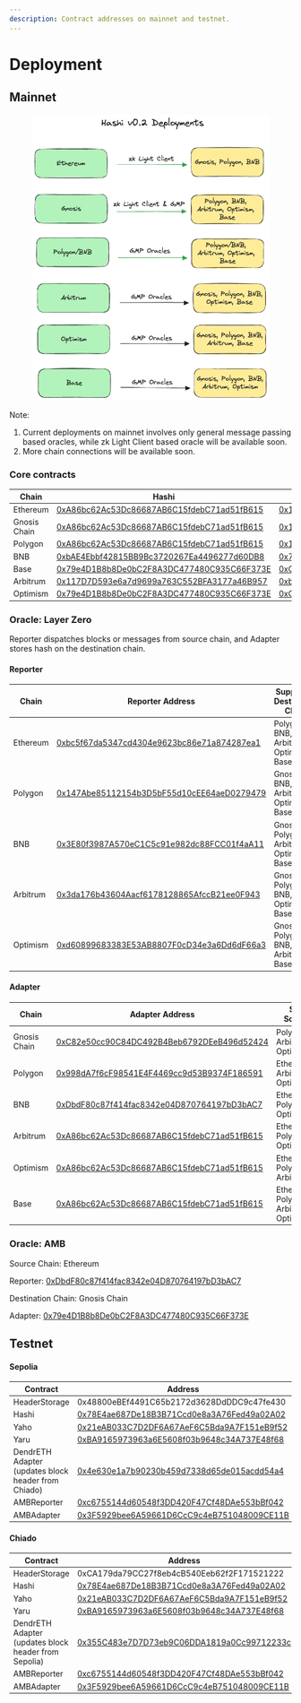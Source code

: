 ```yaml
---
description: Contract addresses on mainnet and testnet.
---
```


# Deployment

## Mainnet



<figure><img src="../.gitbook/assets/hiashiv0.2.png" alt=""><figcaption></figcaption></figure>

Note:

1. Current deployments on mainnet involves only general message passing based oracles, while zk Light Client based oracle will be available soon.
2. More chain connections will be available soon.

### Core contracts

<table><thead><tr><th width="123">Chain</th><th>Hashi </th><th>Header Storage</th><th>Yaho</th></tr></thead><tbody><tr><td>Ethereum</td><td><a href="https://etherscan.io/address/0xA86bc62Ac53Dc86687AB6C15fdebC71ad51fB615">0xA86bc62Ac53Dc86687AB6C15fdebC71ad51fB615</a></td><td><a href="https://etherscan.io/address/0x117D7D593e6a7d9699a763C552BFA3177a46B957">0x117D7D593e6a7d9699a763C552BFA3177a46B957</a></td><td><a href="https://etherscan.io/address/0xbAE4Ebbf42815BB9Bc3720267Ea4496277d60DB8">0xbAE4Ebbf42815BB9Bc3720267Ea4496277d60DB8</a></td></tr><tr><td>Gnosis Chain</td><td><a href="https://gnosisscan.io/address/0xA86bc62Ac53Dc86687AB6C15fdebC71ad51fB615">0xA86bc62Ac53Dc86687AB6C15fdebC71ad51fB615</a></td><td><a href="https://gnosisscan.io/address/0x117D7D593e6a7d9699a763C552BFA3177a46B957">0x117D7D593e6a7d9699a763C552BFA3177a46B957</a></td><td><a href="https://gnosisscan.io/address/0xbAE4Ebbf42815BB9Bc3720267Ea4496277d60DB8">0xbAE4Ebbf42815BB9Bc3720267Ea4496277d60DB8</a></td></tr><tr><td>Polygon</td><td><a href="https://polygonscan.com/address/0xA86bc62Ac53Dc86687AB6C15fdebC71ad51fB615">0xA86bc62Ac53Dc86687AB6C15fdebC71ad51fB615</a></td><td><a href="https://polygonscan.com/address/0x117D7D593e6a7d9699a763C552BFA3177a46B957">0x117D7D593e6a7d9699a763C552BFA3177a46B957</a></td><td><a href="https://polygonscan.com/address/0xbAE4Ebbf42815BB9Bc3720267Ea4496277d60DB8">0xbAE4Ebbf42815BB9Bc3720267Ea4496277d60DB8</a></td></tr><tr><td>BNB</td><td><a href="https://bscscan.com/address/0xbAE4Ebbf42815BB9Bc3720267Ea4496277d60DB8">0xbAE4Ebbf42815BB9Bc3720267Ea4496277d60DB8</a></td><td><a href="https://bscscan.com/address/0x79e4D1B8b8De0bC2F8A3DC477480C935C66F373E">0x79e4D1B8b8De0bC2F8A3DC477480C935C66F373E</a></td><td><a href="https://bscscan.com/address/0xC82e50cc90C84DC492B4Beb6792DEeB496d52424">0xC82e50cc90C84DC492B4Beb6792DEeB496d52424</a></td></tr><tr><td>Base</td><td><a href="https://basescan.org/address/0x79e4D1B8b8De0bC2F8A3DC477480C935C66F373E#code">0x79e4D1B8b8De0bC2F8A3DC477480C935C66F373E</a></td><td><a href="https://basescan.org/address/0xC82e50cc90C84DC492B4Beb6792DEeB496d52424#code">0xC82e50cc90C84DC492B4Beb6792DEeB496d52424</a></td><td><a href="https://basescan.org/address/0xfe2bafe5aCA5bF884F8a9148535F11B46f6D1c8f">0xfe2bafe5aCA5bF884F8a9148535F11B46f6D1c8f</a></td></tr><tr><td>Arbitrum</td><td><a href="https://arbiscan.io/address/0x117D7D593e6a7d9699a763C552BFA3177a46B957#code">0x117D7D593e6a7d9699a763C552BFA3177a46B957</a></td><td><a href="https://arbiscan.io/address/0xbAE4Ebbf42815BB9Bc3720267Ea4496277d60DB8#code">0xbAE4Ebbf42815BB9Bc3720267Ea4496277d60DB8</a></td><td><a href="https://arbiscan.io/address/0x79e4D1B8b8De0bC2F8A3DC477480C935C66F373E#code">0x79e4D1B8b8De0bC2F8A3DC477480C935C66F373E</a></td></tr><tr><td>Optimism</td><td><a href="https://optimistic.etherscan.io/address/0x79e4D1B8b8De0bC2F8A3DC477480C935C66F373E#code">0x79e4D1B8b8De0bC2F8A3DC477480C935C66F373E</a></td><td><a href="https://optimistic.etherscan.io/address/0xC82e50cc90C84DC492B4Beb6792DEeB496d52424#code">0xC82e50cc90C84DC492B4Beb6792DEeB496d52424</a></td><td><a href="https://optimistic.etherscan.io/address/0x7237bb8d1d38DF8b473b5A38eD90088AF162ad8e#code">0x7237bb8d1d38DF8b473b5A38eD90088AF162ad8e</a></td></tr></tbody></table>

### Oracle: Layer Zero&#x20;

Reporter dispatches blocks or messages from source chain, and Adapter stores hash on the destination chain.&#x20;

#### Reporter

<table><thead><tr><th width="138">Chain</th><th>Reporter Address</th><th>Supported Destination Chain</th></tr></thead><tbody><tr><td>Ethereum</td><td> <a href="https://etherscan.io/address/0xbc5f67da5347cd4304e9623bc86e71a874287ea1">0xbc5f67da5347cd4304e9623bc86e71a874287ea1</a></td><td>Polygon, BNB, Arbitrum, Optimism, Base</td></tr><tr><td>Polygon</td><td> <a href="https://polygonscan.com/address/0x147Abe85112154b3D5bF55d10cEE64aeD0279479#code">0x147Abe85112154b3D5bF55d10cEE64aeD0279479</a></td><td>Gnosis, BNB, Arbitrum, Optimism, Base</td></tr><tr><td>BNB</td><td><a href="https://bscscan.com/address/0x3E80f3987A570eC1C5c91e982dc88FCC01f4aA11#code">0x3E80f3987A570eC1C5c91e982dc88FCC01f4aA11</a></td><td>Gnosis, Polygon, Arbitrum, Optimism, Base</td></tr><tr><td>Arbitrum</td><td><a href="https://arbiscan.io/address/0x3da176b43604Aacf6178128865AfccB21ee0F943#code">0x3da176b43604Aacf6178128865AfccB21ee0F943</a></td><td>Gnosis, Polygon, BNB, Optimism, Base</td></tr><tr><td>Optimism</td><td><a href="https://optimistic.etherscan.io/address/0xd60899683383E53AB8807F0cD34e3a6Dd6dF66a3#code">0xd60899683383E53AB8807F0cD34e3a6Dd6dF66a3</a></td><td>Gnosis, Polygon, BNB, Arbitrum, Base</td></tr></tbody></table>

#### Adapter

<table><thead><tr><th width="139">Chain</th><th>Adapter Address</th><th>Supported Source Chain</th></tr></thead><tbody><tr><td>Gnosis Chain</td><td><a href="https://gnosisscan.io/address/0xC82e50cc90C84DC492B4Beb6792DEeB496d52424">0xC82e50cc90C84DC492B4Beb6792DEeB496d52424</a></td><td>Polygon, BNB, Arbitrum, Optimism</td></tr><tr><td>Polygon</td><td><a href="https://polygonscan.com/address/0x998dA7f6cF98541E4F4469cc9d53B9374F186591#writeContract">0x998dA7f6cF98541E4F4469cc9d53B9374F186591</a></td><td>Ethereum, BNB, Arbitrum, Optimism</td></tr><tr><td>BNB</td><td><a href="https://bscscan.com/address/0xDbdF80c87f414fac8342e04D870764197bD3bAC7#writeContract">0xDbdF80c87f414fac8342e04D870764197bD3bAC7</a></td><td>Ethereum, Polygon,Arbitrum, Optimism</td></tr><tr><td>Arbitrum</td><td><a href="https://arbiscan.io/address/0xA86bc62Ac53Dc86687AB6C15fdebC71ad51fB615#writeContract">0xA86bc62Ac53Dc86687AB6C15fdebC71ad51fB615</a></td><td>Ethereum, Polygon, BNB, Optimism</td></tr><tr><td>Optimism</td><td><a href="https://optimistic.etherscan.io/address/0xA86bc62Ac53Dc86687AB6C15fdebC71ad51fB615#code">0xA86bc62Ac53Dc86687AB6C15fdebC71ad51fB615</a></td><td>Ethereum, Polygon, BNB, Arbitrum</td></tr><tr><td>Base</td><td><a href="https://basescan.org/address/0xA86bc62Ac53Dc86687AB6C15fdebC71ad51fB615#code">0xA86bc62Ac53Dc86687AB6C15fdebC71ad51fB615</a></td><td>Ethereum, Polygon, BNB, Arbitrum, Optimism</td></tr></tbody></table>



### Oracle: AMB

Source Chain: Ethereum

Reporter: [0xDbdF80c87f414fac8342e04D870764197bD3bAC7](https://etherscan.io/address/0xDbdF80c87f414fac8342e04D870764197bD3bAC7)

Destination Chain: Gnosis Chain

Adapter: [0x79e4D1B8b8De0bC2F8A3DC477480C935C66F373E](https://gnosisscan.io/address/0x79e4D1B8b8De0bC2F8A3DC477480C935C66F373E)



## Testnet

#### Sepolia

| Contract                                            | Address                                                                                                                            |
| --------------------------------------------------- | ---------------------------------------------------------------------------------------------------------------------------------- |
| HeaderStorage                                       | 0x48800eBEf4491C65b2172d3628DdDDC9c47fe430                                                                                         |
| Hashi                                               | [0x78E4ae687De18B3B71Ccd0e8a3A76Fed49a02A02](https://sepolia.etherscan.io/address/0x78E4ae687De18B3B71Ccd0e8a3A76Fed49a02A02#code) |
| Yaho                                                | [0x21eAB033C7D2DF6A67AeF6C5Bda9A7F151eB9f52](https://sepolia.etherscan.io/address/0x21eAB033C7D2DF6A67AeF6C5Bda9A7F151eB9f52)      |
| Yaru                                                | [0xBA9165973963a6E5608f03b9648c34A737E48f68](https://sepolia.etherscan.io/address/0xBA9165973963a6E5608f03b9648c34A737E48f68#code) |
| DendrETH Adapter (updates block header from Chiado) | [0x4e630e1a7b90230b459d7338d65de015acdd54a4](https://sepolia.etherscan.io/address/0x4e630e1a7b90230b459d7338d65de015acdd54a4#code) |
| AMBReporter                                         | [0xc6755144d60548f3DD420F47Cf48DAe553bBf042](https://sepolia.etherscan.io/address/0xc6755144d60548f3DD420F47Cf48DAe553bBf042#code) |
| AMBAdapter                                          | [0x3F5929bee6A59661D6CcC9c4eB751048009CE11B](https://sepolia.etherscan.io/address/0x3F5929bee6A59661D6CcC9c4eB751048009CE11B#code) |

#### Chiado

| Contract                                             | Address                                                                                                                                            |
| ---------------------------------------------------- | -------------------------------------------------------------------------------------------------------------------------------------------------- |
| HeaderStorage                                        | 0xCA179da79CC27f8eb4cB540Eeb62f2F171521222                                                                                                         |
| Hashi                                                | [0x78E4ae687De18B3B71Ccd0e8a3A76Fed49a02A02](https://gnosis-chiado.blockscout.com/address/0x78E4ae687De18B3B71Ccd0e8a3A76Fed49a02A02#code)         |
| Yaho                                                 | [0x21eAB033C7D2DF6A67AeF6C5Bda9A7F151eB9f52](https://gnosis-chiado.blockscout.com/address/0x21eAB033C7D2DF6A67AeF6C5Bda9A7F151eB9f52?tab=contract) |
| Yaru                                                 | [0xBA9165973963a6E5608f03b9648c34A737E48f68](https://gnosis-chiado.blockscout.com/address/0xBA9165973963a6E5608f03b9648c34A737E48f68?tab=contract) |
| DendrETH Adapter (updates block header from Sepolia) | [0x355C483e7D7D73eb9C06DDA1819a0Cc99712233c](https://gnosis-chiado.blockscout.com/address/0x355C483e7D7D73eb9C06DDA1819a0Cc99712233c?tab=txs)      |
| AMBReporter                                          | [0xc6755144d60548f3DD420F47Cf48DAe553bBf042](https://gnosis-chiado.blockscout.com/address/0xc6755144d60548f3DD420F47Cf48DAe553bBf042?tab=txs)      |
| AMBAdapter                                           | [0x3F5929bee6A59661D6CcC9c4eB751048009CE11B](https://gnosis-chiado.blockscout.com/address/0x3F5929bee6A59661D6CcC9c4eB751048009CE11B#code)         |



